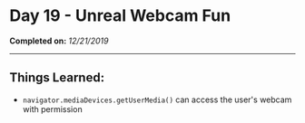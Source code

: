 # Day 19 - Unreal Webcam Fun

**Completed on:** _12/21/2019_

---

## Things Learned:

-   `navigator.mediaDevices.getUserMedia()` can access the user's webcam with permission
